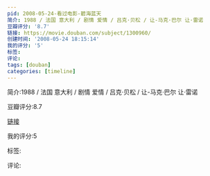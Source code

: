 ```yaml
---
pid: 2008-05-24-看过电影-碧海蓝天
简介: 1988 / 法国 意大利 / 剧情 爱情 / 吕克·贝松 / 让-马克·巴尔 让·雷诺
豆瓣评分: '8.7'
链接: https://movie.douban.com/subject/1300960/
创建时间: '2008-05-24 18:15:14'
我的评分: '5'
标签:
评论:
tags: [douban]
categories: [timeline]
---
```

简介:1988 / 法国 意大利 / 剧情 爱情 / 吕克·贝松 / 让-马克·巴尔 让·雷诺

豆瓣评分:8.7

[链接](https://movie.douban.com/subject/1300960/)

我的评分:5

标签:

评论:

